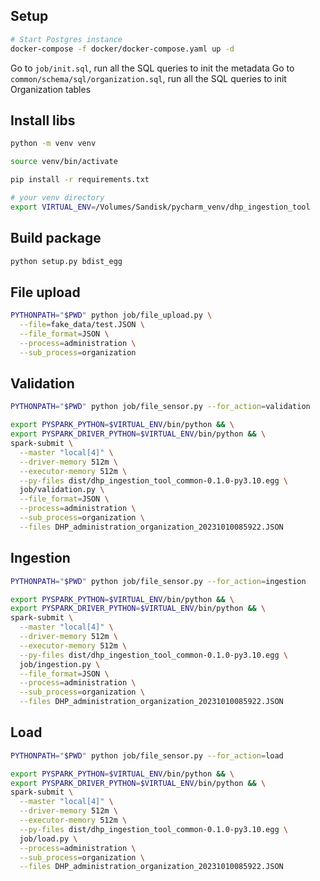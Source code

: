 ## Setup

```bash
# Start Postgres instance
docker-compose -f docker/docker-compose.yaml up -d
```
Go to `job/init.sql`, run all the SQL queries to init the metadata
Go to `common/schema/sql/organization.sql`, run all the SQL queries to init Organization tables

## Install libs

```bash
python -m venv venv

source venv/bin/activate

pip install -r requirements.txt

# your venv directory
export VIRTUAL_ENV=/Volumes/Sandisk/pycharm_venv/dhp_ingestion_tool
```

## Build package

```bash
python setup.py bdist_egg
```

## File upload

```bash
PYTHONPATH="$PWD" python job/file_upload.py \
  --file=fake_data/test.JSON \
  --file_format=JSON \
  --process=administration \
  --sub_process=organization
```

## Validation

```bash
PYTHONPATH="$PWD" python job/file_sensor.py --for_action=validation

export PYSPARK_PYTHON=$VIRTUAL_ENV/bin/python && \
export PYSPARK_DRIVER_PYTHON=$VIRTUAL_ENV/bin/python && \
spark-submit \
  --master "local[4]" \
  --driver-memory 512m \
  --executor-memory 512m \
  --py-files dist/dhp_ingestion_tool_common-0.1.0-py3.10.egg \
  job/validation.py \
  --file_format=JSON \
  --process=administration \
  --sub_process=organization \
  --files DHP_administration_organization_20231010085922.JSON
```

## Ingestion

```bash
PYTHONPATH="$PWD" python job/file_sensor.py --for_action=ingestion

export PYSPARK_PYTHON=$VIRTUAL_ENV/bin/python && \
export PYSPARK_DRIVER_PYTHON=$VIRTUAL_ENV/bin/python && \
spark-submit \
  --master "local[4]" \
  --driver-memory 512m \
  --executor-memory 512m \
  --py-files dist/dhp_ingestion_tool_common-0.1.0-py3.10.egg \
  job/ingestion.py \
  --file_format=JSON \
  --process=administration \
  --sub_process=organization \
  --files DHP_administration_organization_20231010085922.JSON
```

## Load

```bash
PYTHONPATH="$PWD" python job/file_sensor.py --for_action=load

export PYSPARK_PYTHON=$VIRTUAL_ENV/bin/python && \
export PYSPARK_DRIVER_PYTHON=$VIRTUAL_ENV/bin/python && \
spark-submit \
  --master "local[4]" \
  --driver-memory 512m \
  --executor-memory 512m \
  --py-files dist/dhp_ingestion_tool_common-0.1.0-py3.10.egg \
  job/load.py \
  --process=administration \
  --sub_process=organization \
  --files DHP_administration_organization_20231010085922.JSON
```
